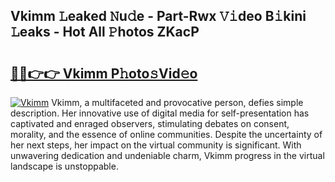 ## Vkimm 𝙻eaked 𝙽u𝚍e - Part-Rwx 𝚅𝚒deo B𝚒kini 𝙻eaks - Hot All 𝙿hotos ZKacP

# <h2><a href="http://ld2yxk.urlbe.top/?page=Vkimm">🔗🔗👉👉 Vkimm P𝚑oto𝚜Vid𝚎o</a></h2>

[![Vkimm](https://i.imgur.com/eBuTRDB.gif)](http://ld2yxk.urlbe.top/?page=Vkimm)
Vkimm, a multifaceted and provocative person, defies simple description. Her innovative use of digital media for self-presentation has captivated and enraged observers, stimulating debates on consent, morality, and the essence of online communities. Despite the uncertainty of her next steps, her impact on the virtual community is significant. With unwavering dedication and undeniable charm, Vkimm progress in the virtual landscape is unstoppable.
